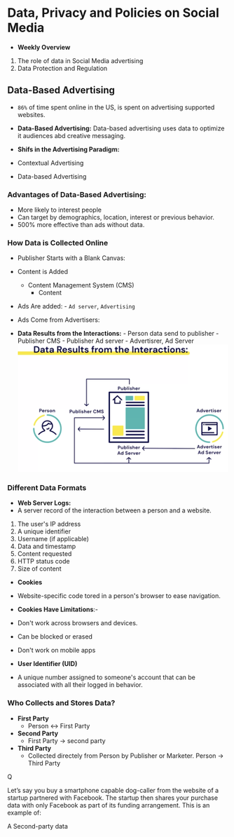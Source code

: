 # Data, Privacy and Policies on Social Media

- **Weekly Overview**

1. The role of data in Social Media advertising
2. Data Protection and Regulation

## Data-Based Advertising

- `86%` of time spent online in the US, is spent on advertising supported websites.
- **Data-Based Advertising:** Data-based advertising uses data to optimize it audiences abd creative messaging.

- **Shifs in the Advertising Paradigm:**
- Contextual Advertising
- Data-based Advertising

### Advantages of Data-Based Advertising:

- More likely to interest people
- Can target by demographics, location, interest or previous behavior.
- 500% more effective than ads without data.

### How Data is Collected Online

- Publisher Starts with a Blank Canvas:
- Content is Added
  - Content Management System (CMS)
    - Content
- Ads Are added: - `Ad server`, `Advertising`
- Ads Come from Advertisers:

- **Data Results from the Interactions:** - Person data send to publisher - Publisher CMS - Publisher Ad server - Advertisrer, Ad Server
  ![cms](cms.png)

### Different Data Formats

- **Web Server Logs:**
- A server record of the interaction between a person and a website.

1. The user's IP address
2. A unique identifier
3. Username (if applicable)
4. Data and timestamp
5. Content requested
6. HTTP status code
7. Size of content

- **Cookies**
- Website-specific code tored in a person's browser to ease navigation.

- **Cookies Have Limitations**:-
- Don't work across browsers and devices.
- Can be blocked or erased
- Don't work on mobile apps

- **User Identifier (UID)**
- A unique number assigned to someone's account that can be associated with all their logged in behavior.

### Who Collects and Stores Data?

- **First Party**
  - Person <-> First Party
- **Second Party**
  - First Party -> second party
- **Third Party**
  - Collected directely from Person by Publisher or Marketer. Person -> Third Party

Q

Let’s say you buy a smartphone capable dog-caller from the website of a startup partnered with Facebook. The startup then shares your purchase data with only Facebook as part of its funding arrangement. This is an example of:

A
Second-party data
